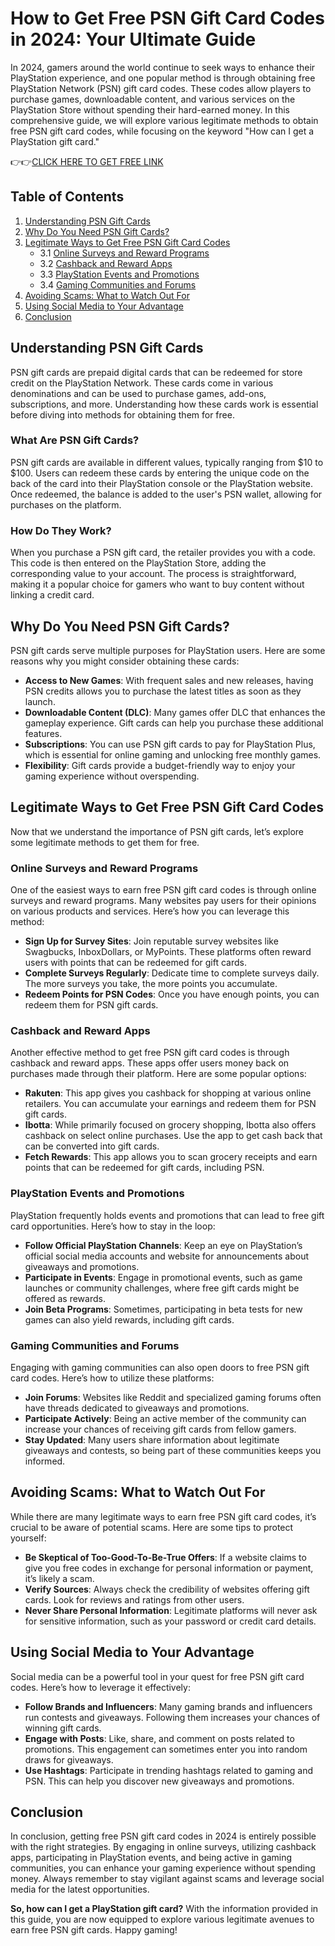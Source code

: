 # How to Get Free PSN Gift Card Codes in 2024: Your Ultimate Guide

In 2024, gamers around the world continue to seek ways to enhance their PlayStation experience, and one popular method is through obtaining free PlayStation Network (PSN) gift card codes. These codes allow players to purchase games, downloadable content, and various services on the PlayStation Store without spending their hard-earned money. In this comprehensive guide, we will explore various legitimate methods to obtain free PSN gift card codes, while focusing on the keyword "How can I get a PlayStation gift card."

👉👉[CLICK HERE TO GET FREE LINK](https://todaylink.site/freegiftcard/)

## Table of Contents

1. [Understanding PSN Gift Cards](#understanding-psn-gift-cards)
2. [Why Do You Need PSN Gift Cards?](#why-do-you-need-psn-gift-cards)
3. [Legitimate Ways to Get Free PSN Gift Card Codes](#legitimate-ways-to-get-free-psn-gift-card-codes)
   - 3.1 [Online Surveys and Reward Programs](#online-surveys-and-reward-programs)
   - 3.2 [Cashback and Reward Apps](#cashback-and-reward-apps)
   - 3.3 [PlayStation Events and Promotions](#playstation-events-and-promotions)
   - 3.4 [Gaming Communities and Forums](#gaming-communities-and-forums)
4. [Avoiding Scams: What to Watch Out For](#avoiding-scams-what-to-watch-out-for)
5. [Using Social Media to Your Advantage](#using-social-media-to-your-advantage)
6. [Conclusion](#conclusion)

## Understanding PSN Gift Cards

PSN gift cards are prepaid digital cards that can be redeemed for store credit on the PlayStation Network. These cards come in various denominations and can be used to purchase games, add-ons, subscriptions, and more. Understanding how these cards work is essential before diving into methods for obtaining them for free.

### What Are PSN Gift Cards?

PSN gift cards are available in different values, typically ranging from $10 to $100. Users can redeem these cards by entering the unique code on the back of the card into their PlayStation console or the PlayStation website. Once redeemed, the balance is added to the user's PSN wallet, allowing for purchases on the platform.

### How Do They Work?

When you purchase a PSN gift card, the retailer provides you with a code. This code is then entered on the PlayStation Store, adding the corresponding value to your account. The process is straightforward, making it a popular choice for gamers who want to buy content without linking a credit card.

## Why Do You Need PSN Gift Cards?

PSN gift cards serve multiple purposes for PlayStation users. Here are some reasons why you might consider obtaining these cards:

- **Access to New Games**: With frequent sales and new releases, having PSN credits allows you to purchase the latest titles as soon as they launch.
- **Downloadable Content (DLC)**: Many games offer DLC that enhances the gameplay experience. Gift cards can help you purchase these additional features.
- **Subscriptions**: You can use PSN gift cards to pay for PlayStation Plus, which is essential for online gaming and unlocking free monthly games.
- **Flexibility**: Gift cards provide a budget-friendly way to enjoy your gaming experience without overspending.

## Legitimate Ways to Get Free PSN Gift Card Codes

Now that we understand the importance of PSN gift cards, let’s explore some legitimate methods to get them for free.

### Online Surveys and Reward Programs

One of the easiest ways to earn free PSN gift card codes is through online surveys and reward programs. Many websites pay users for their opinions on various products and services. Here’s how you can leverage this method:

- **Sign Up for Survey Sites**: Join reputable survey websites like Swagbucks, InboxDollars, or MyPoints. These platforms often reward users with points that can be redeemed for gift cards.
- **Complete Surveys Regularly**: Dedicate time to complete surveys daily. The more surveys you take, the more points you accumulate.
- **Redeem Points for PSN Codes**: Once you have enough points, you can redeem them for PSN gift cards.

### Cashback and Reward Apps

Another effective method to get free PSN gift card codes is through cashback and reward apps. These apps offer users money back on purchases made through their platform. Here are some popular options:

- **Rakuten**: This app gives you cashback for shopping at various online retailers. You can accumulate your earnings and redeem them for PSN gift cards.
- **Ibotta**: While primarily focused on grocery shopping, Ibotta also offers cashback on select online purchases. Use the app to get cash back that can be converted into gift cards.
- **Fetch Rewards**: This app allows you to scan grocery receipts and earn points that can be redeemed for gift cards, including PSN.

### PlayStation Events and Promotions

PlayStation frequently holds events and promotions that can lead to free gift card opportunities. Here’s how to stay in the loop:

- **Follow Official PlayStation Channels**: Keep an eye on PlayStation’s official social media accounts and website for announcements about giveaways and promotions.
- **Participate in Events**: Engage in promotional events, such as game launches or community challenges, where free gift cards might be offered as rewards.
- **Join Beta Programs**: Sometimes, participating in beta tests for new games can also yield rewards, including gift cards.

### Gaming Communities and Forums

Engaging with gaming communities can also open doors to free PSN gift card codes. Here’s how to utilize these platforms:

- **Join Forums**: Websites like Reddit and specialized gaming forums often have threads dedicated to giveaways and promotions.
- **Participate Actively**: Being an active member of the community can increase your chances of receiving gift cards from fellow gamers.
- **Stay Updated**: Many users share information about legitimate giveaways and contests, so being part of these communities keeps you informed.

## Avoiding Scams: What to Watch Out For

While there are many legitimate ways to earn free PSN gift card codes, it’s crucial to be aware of potential scams. Here are some tips to protect yourself:

- **Be Skeptical of Too-Good-To-Be-True Offers**: If a website claims to give you free codes in exchange for personal information or payment, it’s likely a scam.
- **Verify Sources**: Always check the credibility of websites offering gift cards. Look for reviews and ratings from other users.
- **Never Share Personal Information**: Legitimate platforms will never ask for sensitive information, such as your password or credit card details.

## Using Social Media to Your Advantage

Social media can be a powerful tool in your quest for free PSN gift card codes. Here’s how to leverage it effectively:

- **Follow Brands and Influencers**: Many gaming brands and influencers run contests and giveaways. Following them increases your chances of winning gift cards.
- **Engage with Posts**: Like, share, and comment on posts related to promotions. This engagement can sometimes enter you into random draws for giveaways.
- **Use Hashtags**: Participate in trending hashtags related to gaming and PSN. This can help you discover new giveaways and promotions.

## Conclusion

In conclusion, getting free PSN gift card codes in 2024 is entirely possible with the right strategies. By engaging in online surveys, utilizing cashback apps, participating in PlayStation events, and being active in gaming communities, you can enhance your gaming experience without spending money. Always remember to stay vigilant against scams and leverage social media for the latest opportunities.

**So, how can I get a PlayStation gift card?** With the information provided in this guide, you are now equipped to explore various legitimate avenues to earn free PSN gift cards. Happy gaming!
